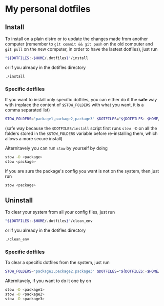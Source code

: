 # My personal dotfiles

## Install 

To install on a plain distro or to update the changes made from another computer 
(remember to `git commit && git push` on the old computer and `git pull` on the
new computer, in order to have the lastest dotfiles), just run
```bash
"${DOTFILES:-$HOME/.dotfiles}"/install
```
or if you already in the dotifles directory
```bash
./install
```

### Specific dotfiles 
If you want to install only specific dotfiles, you can either do it the **safe**
way with (replace the content of `$STOW_FOLDERS` with what you want, it is a
comma separated list)
```bash
STOW_FOLDERS="package1,package2,package3" $DOTFILES="${DOTFILES:-$HOME/.dotfiles}" $DOTFILES/install
```
(safe way because the `$DOTFILES/install` script first runs `stow -D` on all the
folders stored in the `$STOW_FOLDERS` variable before re-installing them, which
allows a more secure install)

Alternitavely you can run `stow` by yourself by doing
```bash
stow -D <package>
stow <package>
```

If you are sure the package's config you want is not on the system, then just
run
```bash
stow <package>
```


## Uninstall

To clear your system from all your config files, just run
```bash
"${DOTFILES:-$HOME/.dotfiles}"/clean_env
```
or if you already in the dotifles directory
```bash
./clean_env
```

### Specific dotfiles

To clear a specific dotfiles from the system, just run
```bash
STOW_FOLDERS="package1,package2,package3" $DOTFILES="${DOTFILES:-$HOME/.dotfiles}" $DOTFILES/clean_env
```

Alternitavely, if you want to do it one by on
```bash
stow -D <package1>
stow -D <package2>
stow -D <package3>
```

